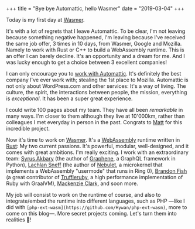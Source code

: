 +++
title = "Bye bye Automattic, hello Wasmer"
date = "2019-03-04"
+++

Today is my first day at [Wasmer](https://wasmer.io/).

It's with a lot of regrets that I leave Automattic. To be clear, I'm not
leaving because something negative happened, I'm leaving because I've
received the same job offer, 3 times in 10 days, from Wasmer, Google and
Mozilla. Namely to work with Rust or C++ to build a WebAssembly runtime.
This is an offer I can barely decline. It's an opportunity and a dream
for me. And I was lucky enough to get a choice between 3 excellent
companies!

I can only encourage you to [work with
Automattic](https://automattic.com/work-with-us/). It's definitely the
best company I've ever work with; stealing the 1st place to Mozilla.
Automattic is not only about WordPress.com and other services: It's a
way of living. The culture, the spirit, the interactions between people,
the mission, everything is *exceptional*. It has been a super great
experience.

I could write 100 pages about my team. They have all been *remarkable*
in many ways. I'm closer to them although they live at 10'000km, rather
than colleagues I met everyday in person in the past. Congrats to
[Matt](https://ma.tt/about/) for this incredible project.

Now it's time to work on [Wasmer](https://github.com/wasmerio/wasmer).
It's a [WebAssembly](https://webassembly.org/) runtime written in
[Rust](https://www.rust-lang.org/): My two current passions. It's
powerful, modular, well-designed, and it comes with great ambitions. I'm
really exciting. I work with an extraordinary team: [Syrus
Akbary](https://github.com/syrusakbary) (the author of
[Graphene](https://github.com/graphql-python/graphene), a GraphQL
framework in Python), [Lachlan Sneff](https://github.com/lachlansneff)
(the author of [Nebulet](https://github.com/nebulet/nebulet), a
microkernel that implements a WebAssembly "usermode" that runs in Ring
0), [Brandon Fish](https://github.com/bjfish) (a great contributor of
[Truffleruby](https://github.com/oracle/truffleruby), a high performance
implementation of Ruby with GraalVM), [Mackenzie
Clark](https://github.com/xmclark), and soon more.

My job will consist to work on the runtime of course, and also to
integrate/embed the runtime into different languages, such as PHP —like
I did with `[php-ext-wasm](https://github.com/Hywan/php-ext-wasm)`, more
to come on this blog—. More secret projects coming. Let's turn them into
realities 🎉!
